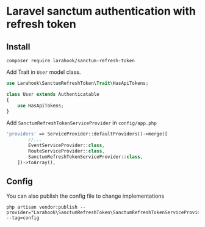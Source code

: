 # Laravel sanctum authentication with refresh token

## Install
```composer
composer require larahook/sanctum-refresh-token
```
Add Trait in `User` model class.
```php
use Larahook\SanctumRefreshToken\Trait\HasApiTokens;

class User extends Authenticatable
{
    use HasApiTokens;
}
```


Add `SanctumRefreshTokenServiceProvider` in `config/app.php`
```php
'providers' => ServiceProvider::defaultProviders()->merge([
        //...
        EventServiceProvider::class,
        RouteServiceProvider::class,
        SanctumRefreshTokenServiceProvider::class,
    ])->toArray(),
```


## Config
You can also publish the config file to change implementations
```composer
php artisan vendor:publish --provider="Larahook\SanctumRefreshToken\SanctumRefreshTokenServiceProvider" --tag=config
```